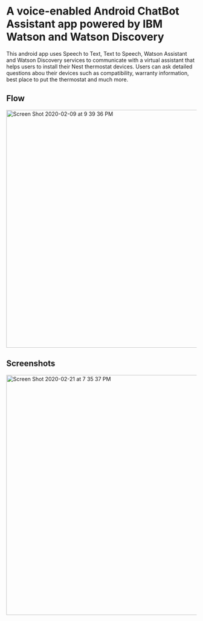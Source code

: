 # A voice-enabled Android ChatBot Assistant app powered by IBM Watson and Watson Discovery

This android app uses Speech to Text, Text to Speech, Watson Assistant and Watson Discovery services to communicate with a virtual assistant that helps users to install their Nest thermostat devices. Users can ask detailed questions abou their devices such as compatibility, warranty information, best place to put the thermostat and much more.

## Flow

<img width="628" alt="Screen Shot 2020-02-09 at 9 39 36 PM" src="https://user-images.githubusercontent.com/15332386/74107070-ce2cd680-4b85-11ea-8990-312caaa70391.png">


## Screenshots
<img width="634" alt="Screen Shot 2020-02-21 at 7 35 37 PM" src="https://user-images.githubusercontent.com/15332386/75048103-69f10780-54e1-11ea-862b-2233af8c8fa2.png">




